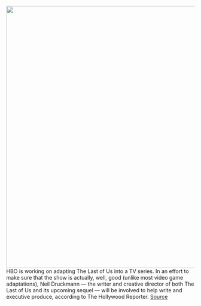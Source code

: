 <img src='https://cdn.vox-cdn.com/thumbor/f5007eMnpR4zbgpqazMnmA5nQBQ=/0x0:960x540/1200x800/filters:focal(404x194:556x346)/cdn.vox-cdn.com/uploads/chorus_image/image/66448714/2013_06_13_LaunchDayPost_960p.0.0.png' width='700px' /><br/>
HBO is working on adapting The Last of Us into a TV series. In an effort to make sure that the show is actually, well, good (unlike most video game adaptations), Neil Druckmann — the writer and creative director of both The Last of Us and its upcoming sequel — will be involved to help write and executive produce, according to The Hollywood Reporter.
<a href='https://www.theverge.com/2020/3/5/21166469/hbo-the-last-of-us-tv-series-hbo-naughty-dog-playstation-neil-druckmann-writer-chernobyl'> Source <a/>